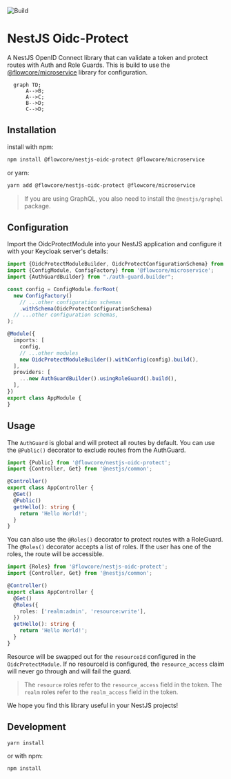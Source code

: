 ![Build](https://github.com/flowcore-io/library-nestjs-oidc-protect-ts/actions/workflows/publish.yml/badge.svg)

# NestJS Oidc-Protect

A NestJS OpenID Connect library that can validate a token and protect routes with Auth and Role Guards. This is build to
use the [@flowcore/microservice](https://www.npmjs.com/package/@flowcore/microservice) library for configuration.

```mermaid
  graph TD;
      A-->B;
      A-->C;
      B-->D;
      C-->D;
```

## Installation

install with npm:

```bash
npm install @flowcore/nestjs-oidc-protect @flowcore/microservice
```

or yarn:

```bash
yarn add @flowcore/nestjs-oidc-protect @flowcore/microservice
```

> If you are using GraphQL, you also need to install the `@nestjs/graphql` package.

## Configuration

Import the OidcProtectModule into your NestJS application and configure it with your Keycloak server's details:

```typescript
import {OidcProtectModuleBuilder, OidcProtectConfigurationSchema} from '@flowcore/nestjs-oidc-protect';
import {ConfigModule, ConfigFactory} from '@flowcore/microservice';
import {AuthGuardBuilder} from "./auth-guard.builder";

const config = ConfigModule.forRoot(
  new ConfigFactory()
    // ...other configuration schemas
    .withSchema(OidcProtectConfigurationSchema)
  // ...other configuration schemas,
);

@Module({
  imports: [
    config,
    // ...other modules
    new OidcProtectModuleBuilder().withConfig(config).build(),
  ],
  providers: [
    ...new AuthGuardBuilder().usingRoleGuard().build(),
  ],
})
export class AppModule {
}
```

## Usage

The `AuthGuard` is global and will protect all routes by default. You can use the `@Public()` decorator to exclude
routes from the AuthGuard.

```typescript
import {Public} from '@flowcore/nestjs-oidc-protect';
import {Controller, Get} from '@nestjs/common';

@Controller()
export class AppController {
  @Get()
  @Public()
  getHello(): string {
    return 'Hello World!';
  }
}
```

You can also use the `@Roles()` decorator to protect routes with a RoleGuard. The `@Roles()` decorator accepts a list of
roles. If the user has one of the roles, the route will be accessible.

```typescript
import {Roles} from '@flowcore/nestjs-oidc-protect';
import {Controller, Get} from '@nestjs/common';

@Controller()
export class AppController {
  @Get()
  @Roles({
    roles: ['realm:admin', 'resource:write'],
  })
  getHello(): string {
    return 'Hello World!';
  }
}
```

Resource will be swapped out for the `resourceId` configured in the `OidcProtectModule`. If no resourceId is configured,
the `resource_access` claim will never go through and will fail the guard.

> The `resource` roles refer to the `resource_access` field in the token. The `realm` roles refer to the `realm_access`
> field in the token.

We hope you find this library useful in your NestJS projects!

## Development

```bash
yarn install
```

or with npm:

```bash
npm install
```